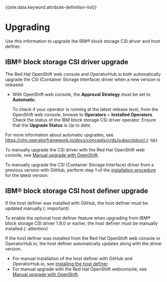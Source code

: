 
{{site.data.keyword.attribute-definition-list}}

# Upgrading

Use this information to upgrade the IBM® block storage CSI driver and host definer.

## IBM® block storage CSI driver upgrade

The Red Hat OpenShift web console and OperatorHub.io both automatically upgrade the CSI (Container Storage Interface) driver when a new version is released.
   - With OpenShift web console, the **Approval Strategy** must be set to **Automatic**.

      To check if your operator is running at the latest release level, from the OpenShift web console, browse to **Operators** > **Installed Operators**. Check the status of the IBM block storage CSI driver operator. Ensure that the **Upgrade Status** is _Up to date_.
    
For more information about automatic upgrades, see https://olm.operatorframework.io/docs/concepts/crds/subscription/.{: tip}

To manually upgrade the CSI driver with the Red Hat OpenShift web console, see [Manual upgrade with OpenShift](upgrade_manual_openshift.md).

To manually upgrade the CSI (Container Storage Interface) driver from a previous version with GitHub, perform step 1 of the [installation procedure](install_driver_github.md) for the latest version.

## IBM® block storage CSI host definer upgrade

If the host definer was installed with GitHub, the host definer must be updated manually.{: important}

To enable the optional host definer feature when upgrading from IBM® block storage CSI driver 1.9.0 or earlier, the host definer must be manually installed.{: attention}

If the host definer was installed from the Red Hat OpenShift web console or OperatorHub.io, the host definer automatically updates along with the driver version.

  - For manual installation of the host definer with GitHub and OperatorHub.io, see [Installing the host definer](install_hostdefiner.md).
  - For manual upgrade with the Red Hat OpenShift webconsole, see [Manual upgrade with OpenShift](upgrade_manual_openshift.md).
